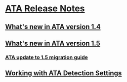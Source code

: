 # [ATA Release Notes](ATA-Release-Notes.md)
## [What's new in ATA version 1.4](What-s-new-in-ATA-version-1.4.md)
## [What's new in ATA version 1.5](What-s-new-in-ATA-version-1.5.md)
### [ATA update to 1.5 migration guide](ATA-update-to-1.5-migration-guide.md)
## [Working with ATA Detection Settings](Working-with-ATA-Detection-Settings.md)